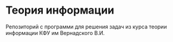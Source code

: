 # Теория информации
Репозиторий с программи для решения задач из курса теории информации КФУ им Вернадского В.И.